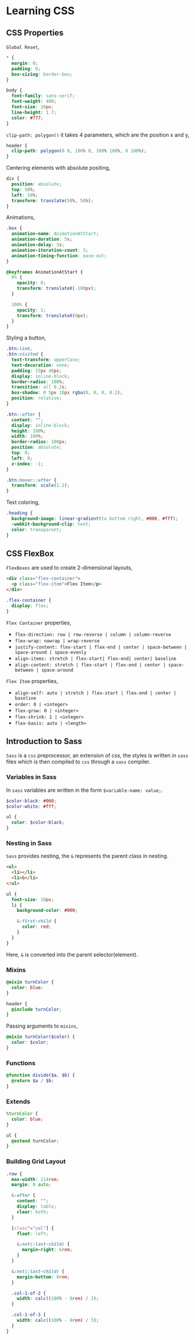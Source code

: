 # Learning CSS

## CSS Properties

`Global Reset`,

```css
* {
  margin: 0;
  padding: 0;
  box-sizing: border-box;
}

body {
  font-family: sans-serif;
  font-weight: 400;
  font-size: 16px;
  line-height: 1.7;
  color: #777;
}
```

`clip-path: polygon()` it takes 4 parameters, which are the position x and y,

```css
header {
  clip-path: polygon(0 0, 100% 0, 100% 100%, 0 100%);
}
```

Centering elements with absolute positing,

```css
div {
  position: absolute;
  top: 50%;
  left: 50%;
  transform: translate(50%, 50%);
}
```

Animations,

```css
.box {
  animation-name: AnimationAtStart;
  animation-duration: 5s;
  animation-delay: 3s;
  animation-iteration-count: 3;
  animation-timing-function: ease-out;
}

@keyframes AnimationAtStart {
  0% {
    opacity: 0;
    transform: translateX(-100px);
  }

  100% {
    opacity: 1;
    transform: translateX(0px);
  }
}
```

Styling a button,

```css
.btn:link,
.btn:visited {
  text-transform: upperCase;
  text-decoration: none;
  padding: 15px 40px;
  display: inline-block;
  border-radius: 100%;
  transition: all 0.2s;
  box-shadow: 0 5px 10px rgba(0, 0, 0, 0.2);
  position: relative;
}

.btn::after {
  content: "";
  display: inline-block;
  height: 100%;
  width: 100%;
  border-radius: 100px;
  position: absolute;
  top: 0;
  left: 0;
  z-index: -1;
}

.btn:hover::after {
  transform: scale(1.2);
}
```

Text coloring,

```css
.heading {
  background-image: linear-gradient(to bottom right, #000, #fff);
  -webkit-background-clip: text;
  color: transparent;
}
```

## CSS FlexBox

`FlexBoxes` are used to create 2-dimensional layouts,

```html
<div class="flex-container">
  <p class="flex-item">Flex Item</p>
</div>
```

```css
.flex-container {
  display: flex;
}
```

`Flex Container` properties,

- `flex-direction: row | row-reverse | column | column-reverse`
- `flex-wrap: nowrap | wrap-reverse`
- `justify-content: flex-start | flex-end | center | space-between | space-around | space-evenly`
- `align-items: stretch | flex-start| flex-end| center| baseline`
- `align-content: stretch | flex-start | flex-end | center | space-between | space-around`

`Flex Item` properties,

- `align-self: auto | stretch | flex-start | flex-end | center | baseline`
- `order: 0 | <integer>`
- `flex-grow: 0 | <integer>`
- `flex-shrink: 1 | <integer>`
- `flex-basis: auto | <length>`

## Introduction to Sass

`Sass` is a `css` preprocessor, an extension of css, the styles is written in `sass` files which is then compiled to `css` through a `sass` compiler.

### Variables in Sass

In `sass` variables are written in the form `$variable-name: value;`.

```scss
$color-black: #000;
$color-white: #fff;

ul {
  color: $color-black;
}
```

### Nesting in Sass

`Sass` provides nesting, the `&` represents the parent class in nesting.

```html
<ul>
  <li></li>
  <li>b</li>
</ul>
```

```scss
ul {
  font-size: 10px;
  li {
    background-color: #000;

    &:first-child {
      color: red;
    }
  }
}
```

Here, `&` is converted into the parent selector(element).

### Mixins

```scss
@mixin turnColor {
  color: blue;
}

header {
  @include turnColor;
}
```

Passing arguments to `mixins`,

```scss
@mixin turnColor($color) {
  color: $color;
}
```

### Functions

```scss
@function divide($a, $b) {
  @return $a / $b;
}
```

### Extends

```scss
%turnColor {
  color: blue;
}

ul {
  @extend turnColor;
}
```

### Building Grid Layout

```scss
.row {
  max-width: 114rem;
  margin: 0 auto;

  &:after {
    content: "";
    display: table;
    clear: both;
  }

  [class^="col"] {
    float: left;

    &:not(:last-child) {
      margin-right: 6rem;
    }
  }

  &:not(:last-child) {
    margin-bottom: 8rem;
  }

  .col-1-of-2 {
    width: calc((100% - 8rem) / 2);
  }

  .col-1-of-3 {
    width: calc((100% - 8rem) / 3);
  }
}
```
